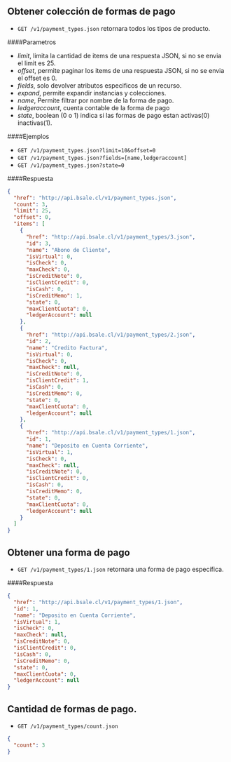 Obtener colección de formas de pago
-----------------------------------

* `GET /v1/payment_types.json` retornara todos los tipos de producto.

####Parametros

- *limit*, limita la cantidad de items de una respuesta JSON, si no se envia el limit es 25.
- *offset*, permite paginar los items de una respuesta JSON, si no se envia el offset es 0.
- *fields*, solo devolver atributos especificos de un recurso.
- *expand*, permite expandir instancias y colecciones.
- *name*, Permite filtrar por nombre de la forma de pago.
- *ledgeraccount*, cuenta contable de la forma de pago
- *state*, boolean (0 o 1) indica si las formas de pago estan activas(0) inactivas(1).

####Ejemplos

* `GET /v1/payment_types.json?limit=10&offset=0`
* `GET /v1/payment_types.json?fields=[name,ledgeraccount]`
* `GET /v1/payment_types.json?state=0`

####Respuesta
```json
{
  "href": "http://api.bsale.cl/v1/payment_types.json",
  "count": 3,
  "limit": 25,
  "offset": 0,
  "items": [
    {
      "href": "http://api.bsale.cl/v1/payment_types/3.json",
      "id": 3,
      "name": "Abono de Cliente",
      "isVirtual": 0,
      "isCheck": 0,
      "maxCheck": 0,
      "isCreditNote": 0,
      "isClientCredit": 0,
      "isCash": 0,
      "isCreditMemo": 1,
      "state": 0,
      "maxClientCuota": 0,
      "ledgerAccount": null
    },
    {
      "href": "http://api.bsale.cl/v1/payment_types/2.json",
      "id": 2,
      "name": "Credito Factura",
      "isVirtual": 0,
      "isCheck": 0,
      "maxCheck": null,
      "isCreditNote": 0,
      "isClientCredit": 1,
      "isCash": 0,
      "isCreditMemo": 0,
      "state": 0,
      "maxClientCuota": 0,
      "ledgerAccount": null
    },
    {
      "href": "http://api.bsale.cl/v1/payment_types/1.json",
      "id": 1,
      "name": "Deposito en Cuenta Corriente",
      "isVirtual": 1,
      "isCheck": 0,
      "maxCheck": null,
      "isCreditNote": 0,
      "isClientCredit": 0,
      "isCash": 0,
      "isCreditMemo": 0,
      "state": 0,
      "maxClientCuota": 0,
      "ledgerAccount": null
    }
  ]
}
```
Obtener una forma de pago
-------------------------

* `GET /v1/payment_types/1.json` retornara una forma de pago específica.

####Respuesta
```json
{
  "href": "http://api.bsale.cl/v1/payment_types/1.json",
  "id": 1,
  "name": "Deposito en Cuenta Corriente",
  "isVirtual": 1,
  "isCheck": 0,
  "maxCheck": null,
  "isCreditNote": 0,
  "isClientCredit": 0,
  "isCash": 0,
  "isCreditMemo": 0,
  "state": 0,
  "maxClientCuota": 0,
  "ledgerAccount": null
}
```
Cantidad de formas de pago.
--------------------------

* `GET /v1/payment_types/count.json`
```json
{
  "count": 3
}
```